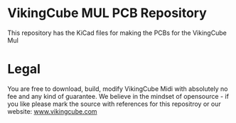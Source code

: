 # VikingCube MUL PCB Repository
This repository has the KiCad files for making the PCBs for the VikingCube Mul

# Legal
You are free to download, build, modify VikingCube Midi with absolutely no fee and any kind of guarantee. We believe in the mindset of opensource - if you like please
mark the source with references for this repositroy or our website: www.vikingcube.com
